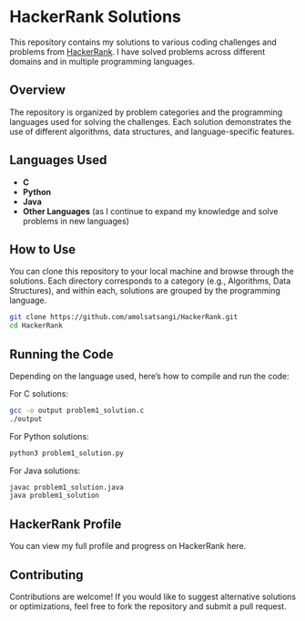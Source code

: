 # HackerRank Solutions

This repository contains my solutions to various coding challenges and problems from [HackerRank](https://www.hackerrank.com/dashboard). I have solved problems across different domains and in multiple programming languages.

## Overview

The repository is organized by problem categories and the programming languages used for solving the challenges. Each solution demonstrates the use of different algorithms, data structures, and language-specific features.


## Languages Used

- **C**
- **Python**
- **Java**
- **Other Languages** (as I continue to expand my knowledge and solve problems in new languages)

## How to Use

You can clone this repository to your local machine and browse through the solutions. Each directory corresponds to a category (e.g., Algorithms, Data Structures), and within each, solutions are grouped by the programming language.

```bash
git clone https://github.com/amolsatsangi/HackerRank.git
cd HackerRank
```

## Running the Code

Depending on the language used, here’s how to compile and run the code:

For C solutions:

```bash
gcc -o output problem1_solution.c
./output
```

For Python solutions:

```bash
python3 problem1_solution.py
```

For Java solutions:

```bash
javac problem1_solution.java
java problem1_solution
```

## HackerRank Profile

You can view my full profile and progress on HackerRank here.

## Contributing

Contributions are welcome! If you would like to suggest alternative solutions or optimizations, feel free to fork the repository and submit a pull request.

